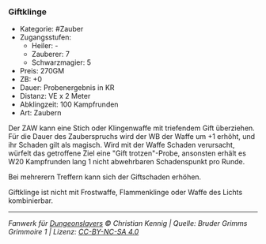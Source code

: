 ### Giftklinge

- Kategorie: #Zauber
- Zugangsstufen:
  - Heiler: -
  - Zauberer: 7
  - Schwarzmagier: 5
- Preis: 270GM
- ZB: +0
- Dauer: Probenergebnis in KR
- Distanz: VE x 2 Meter
- Abklingzeit: 100 Kampfrunden
- Art: Zaubern

Der ZAW kann eine Stich oder Klingenwaffe mit triefendem Gift überziehen. Für die Dauer des Zauberspruchs wird der WB der Waffe um +1 erhöht, und ihr Schaden gilt als magisch. Wird mit der Waffe Schaden verursacht, würfelt das getroffene Ziel eine "Gift trotzen"-Probe, ansonsten erhält es W20 Kampfrunden lang 1 nicht abwehrbaren Schadenspunkt pro Runde.

Bei mehrerern Treffern kann sich der Giftschaden erhöhen.

Giftklinge ist nicht mit Frostwaffe, Flammenklinge oder Waffe des Lichts kombinierbar.

---

_Fanwerk für [Dungeonslayers](https://www.dungeonslayers.net/) © Christian Kennig | Quelle: Bruder Grimms Grimmoire 1 | Lizenz: [CC-BY-NC-SA 4.0](https://creativecommons.org/licenses/by-nc-sa/4.0/deed.de)_
